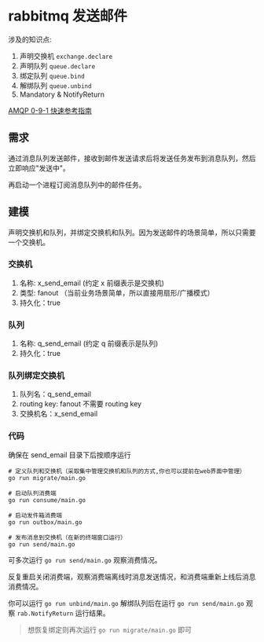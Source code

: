 # rabbitmq 发送邮件

涉及的知识点:
1. 声明交换机 `exchange.declare`
2. 声明队列 `queue.declare`
3. 绑定队列 `queue.bind`
4. 解绑队列 `queue.unbind`
5. Mandatory & NotifyReturn

[AMQP 0-9-1 快速参考指南](http://rabbitmq.mr-ping.com/AMQP/amqp-0-9-1-quickref.html)
 

## 需求

通过消息队列发送邮件，接收到邮件发送请求后将发送任务发布到消息队列，然后立即响应"发送中"。

再启动一个进程订阅消息队列中的邮件任务。

## 建模

声明交换机和队列，并绑定交换机和队列。因为发送邮件的场景简单，所以只需要一个交换机。

### 交换机

1. 名称: x_send_email (约定 x 前缀表示是交换机)
2. 类型: fanout （当前业务场景简单，所以直接用扇形/广播模式）
3. 持久化：true

### 队列

1. 名称: q_send_email (约定 q 前缀表示是队列)
3. 持久化：true

### 队列绑定交换机

1. 队列名：q_send_email
2. routing key: fanout 不需要 routing key
3. 交换机名：x_send_email


### 代码

确保在 send_email 目录下后按顺序运行

```shell
# 定义队列和交换机（采取集中管理交换机和队列的方式,你也可以提前在web界面中管理）
go run migrate/main.go

# 启动队列消费端
go run consume/main.go

# 启动发件箱消费端
go run outbox/main.go

# 发布消息到交换机（在新的终端窗口运行）
go run send/main.go
```

可多次运行 `go run send/main.go` 观察消费情况。

反复重启关闭消费端，观察消费端离线时消息发送情况，和消费端重新上线后消息消费情况。

你可以运行 `go run unbind/main.go` 解绑队列后在运行 `go run send/main.go` 观察 `rab.NotifyReturn` 运行结果。

> 想恢复绑定则再次运行 `go run migrate/main.go` 即可

